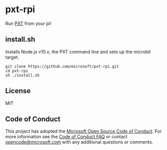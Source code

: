 # pxt-rpi

Run [PXT](https://github.com/microsoft/pxt) from your pi!

## install.sh

Installs Node.js v10.x, the PXT command line
and sets up the microbit target.

```
git clone https://github.com/microsoft/pxt-rpi.git
cd pxt-rpi
sh ./install.sh
```

## License

MIT

## Code of Conduct

This project has adopted the [Microsoft Open Source Code of Conduct](https://opensource.microsoft.com/codeofconduct/). For more information see the [Code of Conduct FAQ](https://opensource.microsoft.com/codeofconduct/faq/) or contact [opencode@microsoft.com](mailto:opencode@microsoft.com) with any additional questions or comments.

